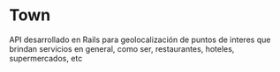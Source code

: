 # Town

API desarrollado en Rails para geolocalización de puntos de interes que brindan servicios en general, como ser, restaurantes, hoteles, supermercados, etc
